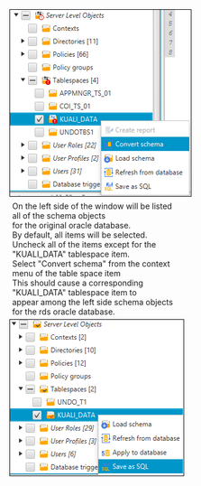 <div style="float:left;"><img src="sct3.png"></div>
<div style="float:left;width:300px;padding:5px;">On the left side of the window will be listed all of the schema objects <br />for the original oracle database.<br />By default, all items will be selected.<br />Uncheck all of the items except for the "KUALI_DATA" tablespace item.<br />Select "Convert schema" from the context menu of the table space item<br />This should cause a corresponding "KUALI_DATA" tablespace item to <br />appear among the left side schema objects for the rds oracle database.</div>
<div style="clear:both;float:left;"><img src="sct4.png"></div>

